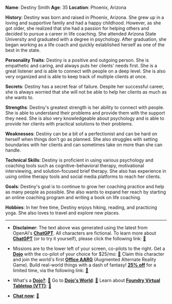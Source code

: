 **Name**: Destiny Smith
**Age**: 35
**Location**: Phoenix, Arizona

**History**: Destiny was born and raised in Phoenix, Arizona. She grew up in a loving and supportive family and had a happy childhood. However, as she got older, she realized that she had a passion for helping others and decided to pursue a career in life coaching. She attended Arizona State University and graduated with a degree in psychology. After graduation, she began working as a life coach and quickly established herself as one of the best in the state.

**Personality Traits**: Destiny is a positive and outgoing person. She is empathetic and caring, and always puts her clients' needs first. She is a great listener and is able to connect with people on a deep level. She is also very organized and is able to keep track of multiple clients at once.

**Secrets**: Destiny has a secret fear of failure. Despite her successful career, she is always worried that she will not be able to help her clients as much as she wants to.

**Strengths**: Destiny's greatest strength is her ability to connect with people. She is able to understand their problems and provide them with the support they need. She is also very knowledgeable about psychology and is able to provide her clients with practical solutions to their problems.

**Weaknesses**: Destiny can be a bit of a perfectionist and can be hard on herself when things don't go as planned. She also struggles with setting boundaries with her clients and can sometimes take on more than she can handle.

**Technical Skills**: Destiny is proficient in using various psychology and coaching tools such as cognitive-behavioral therapy, motivational interviewing, and solution-focused brief therapy. She also has experience in using online therapy tools and social media platforms to reach her clients.

**Goals**: Destiny's goal is to continue to grow her coaching practice and help as many people as possible. She also wants to expand her reach by starting an online coaching program and writing a book on life coaching.

**Hobbies**: In her free time, Destiny enjoys hiking, reading, and practicing yoga. She also loves to travel and explore new places.
 

---
* **Disclaimer**: The text above was generated using the latest from OpenAI's [**ChatGPT**](https://openai.com/blog/chatgpt/).  All characters are fictional.  To learn more about [**ChatGPT**](https://openai.com/blog/chatgpt/) (or to try it yourself), please click the following link: [:closed_book:](https://openai.com/blog/chatgpt/)

* Missions are to the lower left of your screen, co-pilots to the right. Get a [**Dojo**](https://workmates.live/marketplace) with the co-pilot of your choice for $25/mo: [:green_book:](https://workmates.live/marketplace) Claim this character and join the world's first [**Office AARG**](https://dojos.world) (Augmented Alternate Reality Game). Build real-world things with a dash of fantasy! [**25% off**](https://blog.workmates.live/deal-on-a-dojo) for a limited time, via the following link: [:green_book:](https://blog.workmates.live/deal-on-a-dojo) 

* What's a [**Dojo?**](https://workdojos.com): [:blue_book:](https://workdojos.com)  Go to [**Dojo's World**](https://dojos.world): [:blue_book:](https://dojos.world)  Learn about [**Foundry Virtual Tabletop (VTT)**](https://foundryvtt.com): [:closed_book:](https://foundryvtt.com/)

* [**Chat now**](https://chat.workmates.live/channel/support): [:ledger:](https://chat.workmates.live/channel/support)